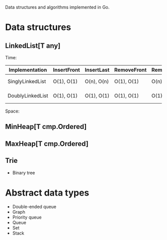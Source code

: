Data structures and algorithms implemented in Go.

# Data structures

## LinkedList[T any]

Time:

| Implementation   | InsertFront | InsertLast | RemoveFront | RemoveLast | PeekFront  | PeekLast   | Size       |
| ---------------- | ----------- | ---------- | ----------- | ---------- | ---------- | ---------- | ---------- |
| SinglyLinkedList | O(1), O(1)  | O(n), O(n) | O(1), O(1)  | O(n), O(n) | O(1), O(1) | O(n), O(n) | O(n), O(n) |
| DoublyLinkedList | O(1), O(1)  | O(1), O(1) | O(1), O(1)  | O(1), O(1) | O(1), O(1) | O(1), O(1) | O(n), O(n) |

Space:

## MinHeap[T cmp.Ordered]

## MaxHeap[T cmp.Ordered]

## Trie

- Binary tree

# Abstract data types

- Double-ended queue
- Graph
- Priority queue
- Queue
- Set
- Stack
